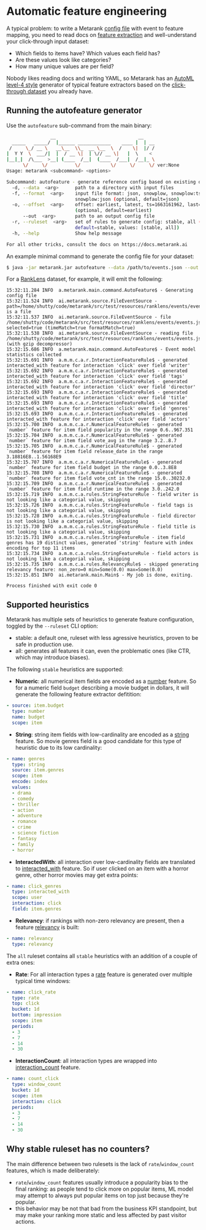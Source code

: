 # Automatic feature engineering

A typical problem: to write a Metarank [config file](../configuration/overview.md) with event to feature mapping, 
you need to read docs on [feature extraction](../configuration/feature-extractors.md) and well-understand your click-through
input dataset:
* Which fields to items have? Which values each field has?
* Are these values look like categories?
* How many unique values are per field?

Nobody likes reading docs and writing YAML, so Metarank has an [AutoML level-4 style](https://medium.com/@tunguz/six-levels-of-auto-ml-a277aa1f0f38)
generator of typical feature extractors based on the [click-through dataset](../event-schema.md) you already have.

## Running the autofeature generator

Use the `autofeature` sub-command from the main binary:
```bash
                __                              __    
  _____   _____/  |______ ____________    ____ |  | __
 /     \_/ __ \   __\__  \\_  __ \__  \  /    \|  |/ /
|  Y Y  \  ___/|  |  / __ \|  | \// __ \|   |  \    < 
|__|_|  /\___  >__| (____  /__|  (____  /___|  /__|_ \
      \/     \/          \/           \/     \/     \/ ver:None
Usage: metarank <subcommand> <options>

Subcommand: autofeature - generate reference config based on existing data
  -d, --data  <arg>      path to a directory with input files
  -f, --format  <arg>    input file format: json, snowplow, snowplow:tsv,
                         snowplow:json (optional, default=json)
  -o, --offset  <arg>    offset: earliest, latest, ts=1663161962, last=1h
                         (optional, default=earliest)
      --out  <arg>       path to an output config file
  -r, --ruleset  <arg>   set of rules to generate config: stable, all (optional,
                         default=stable, values: [stable, all])
  -h, --help             Show help message

For all other tricks, consult the docs on https://docs.metarank.ai
```

An example minimal command to generate the config file for your dataset:
```bash
$ java -jar metarank.jar autofeature --data /path/to/events.json --out /path/to/config.yaml
```

For a [RankLens](https://github.com/metarank/ranklens) dataset, for example, it will emit the following:
```
15:32:11.284 INFO  a.metarank.main.command.AutoFeature$ - Generating config file
15:32:11.524 INFO  ai.metarank.source.FileEventSource - path=/home/shutty/code/metarank/src/test/resources/ranklens/events/events.jsonl.gz is a file
15:32:11.537 INFO  ai.metarank.source.FileEventSource - file /home/shutty/code/metarank/src/test/resources/ranklens/events/events.jsonl.gz selected=true (timeMatch=true formatMatch=true)
15:32:11.538 INFO  ai.metarank.source.FileEventSource - reading file /home/shutty/code/metarank/src/test/resources/ranklens/events/events.jsonl.gz (with gzip decompressor)
15:32:15.686 INFO  a.metarank.main.command.AutoFeature$ - Event model statistics collected
15:32:15.691 INFO  a.m.m.c.a.r.InteractionFeatureRule$ - generated interacted_with feature for interaction 'click' over field 'writer'
15:32:15.692 INFO  a.m.m.c.a.r.InteractionFeatureRule$ - generated interacted_with feature for interaction 'click' over field 'tags'
15:32:15.692 INFO  a.m.m.c.a.r.InteractionFeatureRule$ - generated interacted_with feature for interaction 'click' over field 'director'
15:32:15.693 INFO  a.m.m.c.a.r.InteractionFeatureRule$ - generated interacted_with feature for interaction 'click' over field 'title'
15:32:15.693 INFO  a.m.m.c.a.r.InteractionFeatureRule$ - generated interacted_with feature for interaction 'click' over field 'genres'
15:32:15.693 INFO  a.m.m.c.a.r.InteractionFeatureRule$ - generated interacted_with feature for interaction 'click' over field 'actors'
15:32:15.700 INFO  a.m.m.c.a.r.NumericalFeatureRule$ - generated `number` feature for item field popularity in the range 0.6..967.351
15:32:15.704 INFO  a.m.m.c.a.r.NumericalFeatureRule$ - generated `number` feature for item field vote_avg in the range 3.2..8.7
15:32:15.705 INFO  a.m.m.c.a.r.NumericalFeatureRule$ - generated `number` feature for item field release_date in the range 3.18816E8..1.56168E9
15:32:15.707 INFO  a.m.m.c.a.r.NumericalFeatureRule$ - generated `number` feature for item field budget in the range 0.0..3.8E8
15:32:15.708 INFO  a.m.m.c.a.r.NumericalFeatureRule$ - generated `number` feature for item field vote_cnt in the range 15.0..30232.0
15:32:15.709 INFO  a.m.m.c.a.r.NumericalFeatureRule$ - generated `number` feature for item field runtime in the range 3.0..242.0
15:32:15.719 INFO  a.m.m.c.a.rules.StringFeatureRule - field writer is not looking like a categorial value, skipping
15:32:15.726 INFO  a.m.m.c.a.rules.StringFeatureRule - field tags is not looking like a categorial value, skipping
15:32:15.728 INFO  a.m.m.c.a.rules.StringFeatureRule - field director is not looking like a categorial value, skipping
15:32:15.730 INFO  a.m.m.c.a.rules.StringFeatureRule - field title is not looking like a categorial value, skipping
15:32:15.731 INFO  a.m.m.c.a.rules.StringFeatureRule - item field genres has 19 distinct values, generated 'string' feature with index encoding for top 11 items
15:32:15.734 INFO  a.m.m.c.a.rules.StringFeatureRule - field actors is not looking like a categorial value, skipping
15:32:15.735 INFO  a.m.m.c.a.rules.RelevancyRule$ - skipped generating relevancy feature: non_zero=0 min=Some(0.0) max=Some(0.0)
15:32:15.851 INFO  ai.metarank.main.Main$ - My job is done, exiting.

Process finished with exit code 0
```

## Supported heuristics

Metarank has multiple sets of heuristics to generate feature configuration, toggled by the `--ruleset` CLI option:
* stable: a default one, ruleset with less agressive heuristics, proven to be safe in production use.
* all: generates all features it can, even the problematic ones (like CTR, which may introduce biases).

The following `stable` heuristics are supported:
* **Numeric**: all numerical item fields are encoded as a [number](../configuration/features/scalar.md#numerical-extractor) feature.
So for a numeric field `budget` describing a movie budget in dollars, it will generate the following feature extractor defitition:
```yaml
- source: item.budget
  type: number
  name: budget
  scope: item
```
* **String**: string item fields with low-cardinality are encoded as a [string](../configuration/features/scalar.md#string-extractors) feature.
So movie genres field is a good candidate for this type of heuristic due to its low cardinality:
```yaml
- name: genres
  type: string
  source: item.genres
  scope: item
  encode: index
  values:
  - drama
  - comedy
  - thriller
  - action
  - adventure
  - romance
  - crime
  - science fiction
  - fantasy
  - family
  - horror
```
* **InteractedWith**: all interaction over low-cardinality fields are translated to [interacted_with](../configuration/features/user-session.md#interacted-with) feature.
So if user clicked on an item with a horror genre, other horror movies may get extra points:
```yaml
- name: click_genres
  type: interacted_with
  scope: user
  interaction: click
  field: item.genres
```
* **Relevancy**: if rankings with non-zero relevancy are present, then a feature [relevancy](../configuration/features/relevancy.md) is built:
```yaml
- name: relevancy
  type: relevancy
```

The `all` ruleset contains all `stable` heuristics with an addition of a couple of extra ones:
* **Rate**: For all interaction types a [rate](../configuration/features/counters.md#rate) feature is generated over multiple
typical time windows:
```yaml
- name: click_rate
  type: rate
  top: click
  bucket: 1d
  bottom: impression
  scope: item
  periods:
  - 3
  - 7
  - 14
  - 30
```
* **InteractionCount**: all interaction types are wrapped into [interaction_count](../configuration/features/counters.md#interaction-counter) feature.
```yaml
- name: count_click
  type: window_count
  bucket: 1d
  scope: item
  interaction: click
  periods:
  - 3
  - 7
  - 14
  - 30
```

## Why stable ruleset has no counters?

The main difference between two rulesets is the lack of `rate`/`window_count` features, which is made deliberately:
* `rate`/`window_count` features usually introduce a popularity bias to the final ranking: as people tend to click more
on popular items, ML model may attempt to always put popular items on top just because they're popular.
* this behavior may be not that bad from the business KPI standpoint, but may make your ranking more static and 
less affected by past visitor actions.